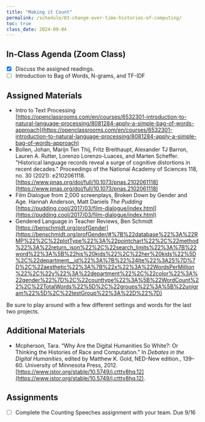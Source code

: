 ```yaml
---
title: "Making it Count"
permalink: /schedule/03-change-over-time-histories-of-computing/
toc: true
class_date: 2024-09-04
---
```


## In-Class Agenda (Zoom Class)

- [x] Discuss the assigned readings.
- [ ] Introduction to Bag of Words, N-grams, and TF-IDF

## Assigned Materials

- Intro to Text Processing [https://openclassrooms.com/en/courses/6532301-introduction-to-natural-language-processing/8081284-apply-a-simple-bag-of-words-approach](https://openclassrooms.com/en/courses/6532301-introduction-to-natural-language-processing/8081284-apply-a-simple-bag-of-words-approach)
- Bollen, Johan, Marijn Ten Thij, Fritz Breithaupt, Alexander TJ Barron, Lauren A. Rutter, Lorenzo Lorenzo-Luaces, and Marten Scheffer. "Historical language records reveal a surge of cognitive distortions in recent decades." Proceedings of the National Academy of Sciences 118, no. 30 (2021): e2102061118. [https://www.pnas.org/doi/full/10.1073/pnas.2102061118](https://www.pnas.org/doi/full/10.1073/pnas.2102061118)
- Film Dialogue from 2,000 screenplays, Broken Down by Gender and Age. Hannah Anderson, Matt Daniels _The Pudding_ [https://pudding.cool/2017/03/film-dialogue/index.html](https://pudding.cool/2017/03/film-dialogue/index.html)
- Gendered Language in Teacher Reviews, Ben Schmidt [https://benschmidt.org/profGender](https://benschmidt.org/profGender/#%7B%22database%22%3A%22RMP%22%2C%22plotType%22%3A%22pointchart%22%2C%22method%22%3A%22return_json%22%2C%22search_limits%22%3A%7B%22word%22%3A%5B%22his%20kids%22%2C%22her%20kids%22%5D%2C%22department__id%22%3A%7B%22%24lte%22%3A25%7D%7D%2C%22aesthetic%22%3A%7B%22x%22%3A%22WordsPerMillion%22%2C%22y%22%3A%22department%22%2C%22color%22%3A%22gender%22%7D%2C%22counttype%22%3A%5B%22WordCount%22%2C%22TotalWords%22%5D%2C%22groups%22%3A%5B%22unigram%22%5D%2C%22testGroup%22%3A%22D%22%7D)

Be sure to play around with a few different settings and words for the last two projects. 

## Additional Materials

- Mcpherson, Tara. “Why Are the Digital Humanities So White?: Or Thinking the Histories of Race and Computation.” In *Debates in the Digital Humanities*, edited by Matthew K. Gold, NED-New edition., 139–60. University of Minnesota Press, 2012. [https://www.jstor.org/stable/10.5749/j.ctttv8hq.12](https://www.jstor.org/stable/10.5749/j.ctttv8hq.12).

## Assignments

- [ ] Complete the Counting Speeches assignment with your team. Due 9/16
